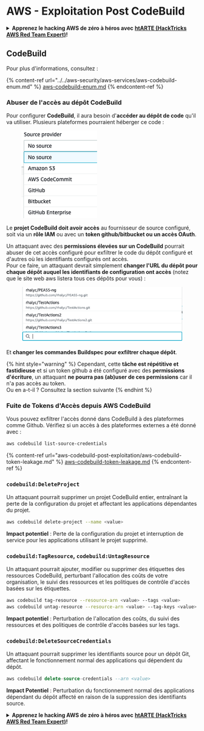 # AWS - Exploitation Post CodeBuild

<details>

<summary><strong>Apprenez le hacking AWS de zéro à héros avec</strong> <a href="https://training.hacktricks.xyz/courses/arte"><strong>htARTE (HackTricks AWS Red Team Expert)</strong></a><strong>!</strong></summary>

Autres moyens de soutenir HackTricks :

* Si vous souhaitez voir votre **entreprise annoncée dans HackTricks** ou **télécharger HackTricks en PDF**, consultez les [**PLANS D'ABONNEMENT**](https://github.com/sponsors/carlospolop)!
* Obtenez le [**merchandising officiel PEASS & HackTricks**](https://peass.creator-spring.com)
* Découvrez [**La Famille PEASS**](https://opensea.io/collection/the-peass-family), notre collection d'[**NFTs**](https://opensea.io/collection/the-peass-family) exclusifs
* **Rejoignez le** 💬 [**groupe Discord**](https://discord.gg/hRep4RUj7f) ou le [**groupe telegram**](https://t.me/peass) ou **suivez** moi sur **Twitter** 🐦 [**@carlospolopm**](https://twitter.com/carlospolopm)**.**
* **Partagez vos astuces de hacking en soumettant des PR aux dépôts github** [**HackTricks**](https://github.com/carlospolop/hacktricks) et [**HackTricks Cloud**](https://github.com/carlospolop/hacktricks-cloud).

</details>

## CodeBuild

Pour plus d'informations, consultez :

{% content-ref url="../../aws-security/aws-services/aws-codebuild-enum.md" %}
[aws-codebuild-enum.md](../../aws-security/aws-services/aws-codebuild-enum.md)
{% endcontent-ref %}

### Abuser de l'accès au dépôt CodeBuild

Pour configurer **CodeBuild**, il aura besoin d'**accéder au dépôt de code** qu'il va utiliser. Plusieurs plateformes pourraient héberger ce code :

<figure><img src="../../../.gitbook/assets/image (3) (5).png" alt=""><figcaption></figcaption></figure>

Le **projet CodeBuild doit avoir accès** au fournisseur de source configuré, soit via un **rôle IAM** ou avec un **token github/bitbucket ou un accès OAuth**.

Un attaquant avec des **permissions élevées sur un CodeBuild** pourrait abuser de cet accès configuré pour exfiltrer le code du dépôt configuré et d'autres où les identifiants configurés ont accès.\
Pour ce faire, un attaquant devrait simplement **changer l'URL du dépôt pour chaque dépôt auquel les identifiants de configuration ont accès** (notez que le site web aws listera tous ces dépôts pour vous) :

<figure><img src="../../../.gitbook/assets/image (11) (1) (2).png" alt=""><figcaption></figcaption></figure>

Et **changer les commandes Buildspec pour exfiltrer chaque dépôt**.

{% hint style="warning" %}
Cependant, cette **tâche est répétitive et fastidieuse** et si un token github a été configuré avec des **permissions d'écriture**, un attaquant **ne pourra pas (ab)user de ces permissions** car il n'a pas accès au token.\
Ou en a-t-il ? Consultez la section suivante
{% endhint %}

### Fuite de Tokens d'Accès depuis AWS CodeBuild

Vous pouvez exfiltrer l'accès donné dans CodeBuild à des plateformes comme Github. Vérifiez si un accès à des plateformes externes a été donné avec :
```bash
aws codebuild list-source-credentials
```
{% content-ref url="aws-codebuild-post-exploitation/aws-codebuild-token-leakage.md" %}
[aws-codebuild-token-leakage.md](aws-codebuild-post-exploitation/aws-codebuild-token-leakage.md)
{% endcontent-ref %}

### `codebuild:DeleteProject`

Un attaquant pourrait supprimer un projet CodeBuild entier, entraînant la perte de la configuration du projet et affectant les applications dépendantes du projet.
```bash
aws codebuild delete-project --name <value>
```
**Impact potentiel** : Perte de la configuration du projet et interruption de service pour les applications utilisant le projet supprimé.

### `codebuild:TagResource`, `codebuild:UntagResource`

Un attaquant pourrait ajouter, modifier ou supprimer des étiquettes des ressources CodeBuild, perturbant l'allocation des coûts de votre organisation, le suivi des ressources et les politiques de contrôle d'accès basées sur les étiquettes.
```bash
aws codebuild tag-resource --resource-arn <value> --tags <value>
aws codebuild untag-resource --resource-arn <value> --tag-keys <value>
```
**Impact potentiel** : Perturbation de l'allocation des coûts, du suivi des ressources et des politiques de contrôle d'accès basées sur les tags.

### `codebuild:DeleteSourceCredentials`

Un attaquant pourrait supprimer les identifiants source pour un dépôt Git, affectant le fonctionnement normal des applications qui dépendent du dépôt.
```sql
aws codebuild delete-source-credentials --arn <value>
```
**Impact Potentiel** : Perturbation du fonctionnement normal des applications dépendant du dépôt affecté en raison de la suppression des identifiants source.

<details>

<summary><strong>Apprenez le hacking AWS de zéro à héros avec</strong> <a href="https://training.hacktricks.xyz/courses/arte"><strong>htARTE (HackTricks AWS Red Team Expert)</strong></a><strong>!</strong></summary>

Autres moyens de soutenir HackTricks :

* Si vous souhaitez voir votre **entreprise annoncée dans HackTricks** ou **télécharger HackTricks en PDF**, consultez les [**PLANS D'ABONNEMENT**](https://github.com/sponsors/carlospolop)!
* Obtenez le [**merchandising officiel PEASS & HackTricks**](https://peass.creator-spring.com)
* Découvrez [**La Famille PEASS**](https://opensea.io/collection/the-peass-family), notre collection d'[**NFTs**](https://opensea.io/collection/the-peass-family) exclusifs
* **Rejoignez le** 💬 [**groupe Discord**](https://discord.gg/hRep4RUj7f) ou le [**groupe Telegram**](https://t.me/peass) ou **suivez**-moi sur **Twitter** 🐦 [**@carlospolopm**](https://twitter.com/carlospolopm)**.**
* **Partagez vos astuces de hacking en soumettant des PR aux dépôts github** [**HackTricks**](https://github.com/carlospolop/hacktricks) et [**HackTricks Cloud**](https://github.com/carlospolop/hacktricks-cloud).

</details>
